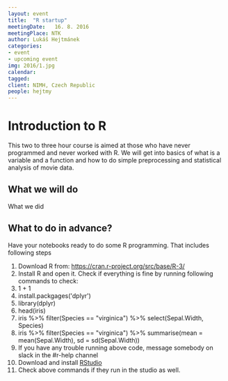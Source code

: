 ```yaml
---
layout: event
title:  "R startup"
meetingDate:   16. 8. 2016
meetingPlace: NTK
author: Lukáš Hejtmánek
categories:
- event
- upcoming event
img: 2016/1.jpg
calendar:
tagged:
client: NIMH, Czech Republic
people: hejtmy
---
```

Introduction to R
========
This two to three hour course is aimed at those who have never programmed and never worked with R. We will get into basics of what is a variable and a function and how to do simple preprocessing and statistical analysis of movie data.

What we will do
-----------
What we did

What to do in advance?
-----------
Have your notebooks ready to do some R programming. That includes following steps
1. Download R from: https://cran.r-project.org/src/base/R-3/
2. Install R and open it. Check if everything is fine by running following commands to check:
  1. 1 + 1
  2. install.packgages('dplyr')
  3. library(dplyr)
  4. head(iris)
  5. iris %>% filter(Species == "virginica") %>% select(Sepal.Width, Species)
  6. iris %>% filter(Species == "virginica")  %>% summarise(mean = mean(Sepal.Width), sd = sd(Sepal.Width))
3. If you have any trouble running above code, message somebody on slack in the #r-help channel
4. Download and install [RStudio](https://www.rstudio.com/products/rstudio/)
5. Check above commands if they run in the studio as well.
